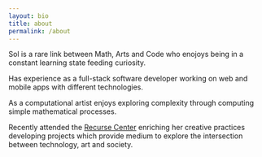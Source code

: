 ```yaml
---
layout: bio
title: about
permalink: /about
---
```


Sol is a rare link between Math, Arts and Code who enojoys being in a constant learning state feeding curiosity.

Has experience as a full-stack software developer working on web and mobile apps with different technologies. 

As a computational artist enjoys exploring complexity through computing simple mathematical processes.

Recently attended the [Recurse Center](https://www.recurse.com/) enriching her creative practices developing projects which provide medium to explore the intersection between technology, art and society.


